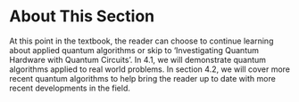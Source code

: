 # About This Section

At this point in the textbook, the reader can choose to continue learning about applied quantum algorithms or skip to ‘Investigating Quantum Hardware with Quantum Circuits’.
In 4.1, we will demonstrate quantum algorithms applied to real world problems. In section 4.2, we will cover more recent quantum algorithms to help bring the reader up to date with more recent developments in the field.

